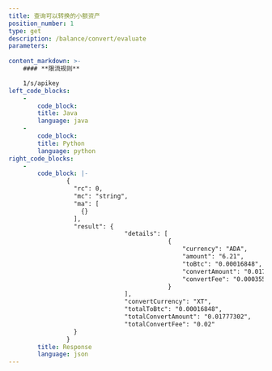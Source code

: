 ```yaml
---
title: 查询可以转换的小额资产
position_number: 1
type: get
description: /balance/convert/evaluate
parameters:
    
content_markdown: >-
    #### **限流规则**

    1/s/apikey
left_code_blocks:
    -
        code_block:
        title: Java
        language: java
    -
        code_block:
        title: Python
        language: python
right_code_blocks:
    -
        code_block: |-
                {
                  "rc": 0,
                  "mc": "string",
                  "ma": [
                    {}
                  ],
                  "result": {
                                "details": [
                                            {
                                                "currency": "ADA",             // 币种名称
                                                "amount": "6.21",              // 数量
                                                "toBtc": "0.00016848",         // BTC估值
                                                "convertAmount": "0.01777302", // 转换估值（未扣除手续费）
                                                "convertFee": "0.00035546"     // 转换估值手续费
                                            }
                                ],
                                "convertCurrency": "XT",                       // 转换币种
                                "totalToBtc": "0.00016848",                    // BTC总估值
                                "totalConvertAmount": "0.01777302",            // 转换总估值（未扣除手续费）
                                "totalConvertFee": "0.02"                      // 转换总估值手续费
                  }
                }
        title: Response
        language: json
---
```

